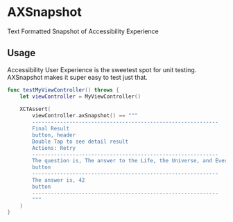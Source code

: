 # AXSnapshot

Text Formatted Snapshot of Accessibility Experience 

## Usage 

Accessibility User Experience is the sweetest spot for unit testing. 
AXSnapshot makes it super easy to test just that.

```swift
func testMyViewController() throws {
    let viewController = MyViewController()
    
    XCTAssert(
        viewController.axSnapshot() == """
        ------------------------------------------------------------
        Final Result
        button, header
        Double Tap to see detail result
        Actions: Retry
        ------------------------------------------------------------
        The question is, The answer to the Life, the Universe, and Everything
        button
        ------------------------------------------------------------
        The answer is, 42
        button
        ------------------------------------------------------------
        """
    )
}
```


